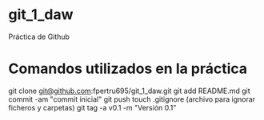 # git_1_daw
Práctica de Github

# Comandos utilizados en la práctica

git clone git@github.com:fpertru695/git_1_daw.git
git add README.md
git commit -am "commit inicial"
git push
touch .gitignore (archivo para ignorar ficheros y carpetas)
git tag -a v0.1 -m "Versión 0.1"
